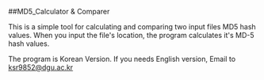 ##MD5_Calculator & Comparer

This is a simple tool for calculating and comparing two input files MD5 hash values.
When you input the file's location, the program calculates it's MD-5 hash values.

The program is Korean Version.
If you needs English version, Email to ksr9852@dgu.ac.kr
